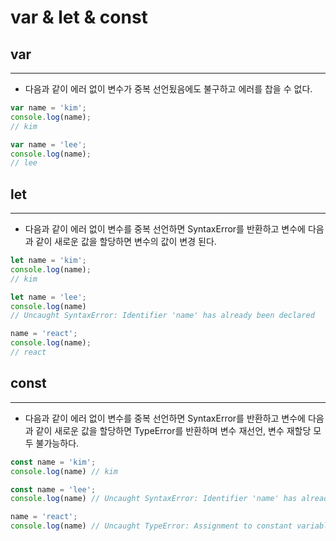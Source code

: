 # var & let & const

## var
- - -

- 다음과 같이 에러 없이 변수가 중복 선언됬음에도 불구하고 에러를 찹을 수 없다.
```js
var name = 'kim';
console.log(name);
// kim

var name = 'lee';
console.log(name);
// lee
```

## let
- - -

- 다음과 같이 에러 없이 변수를 중복 선언하면 SyntaxError를 반환하고 변수에 다음과 같이 새로운 값을 할당하면 변수의 값이 변경 된다.
```js
let name = 'kim';
console.log(name);
// kim

let name = 'lee';
console.log(name) 
// Uncaught SyntaxError: Identifier 'name' has already been declared

name = 'react';
console.log(name);
// react
```

## const
- - -

- 다음과 같이 에러 없이 변수를 중복 선언하면 SyntaxError를 반환하고 변수에 다음과 같이 새로운 값을 할당하면 TypeError를 반환하며 변수 재선언, 변수 재할당 모두 불가능하다.
```js
const name = 'kim';
console.log(name) // kim

const name = 'lee';
console.log(name) // Uncaught SyntaxError: Identifier 'name' has already been declared

name = 'react';
console.log(name) // Uncaught TypeError: Assignment to constant variable.
```

